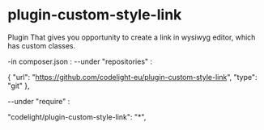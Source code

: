 # plugin-custom-style-link
Plugin That gives you opportunity to create a link in wysiwyg editor, which has custom classes.

-in composer.json :
--under "repositories" :

{
    "url": "https://github.com/codelight-eu/plugin-custom-style-link",
    "type": "git"
},


--under "require" :

"codelight/plugin-custom-style-link": "*",
